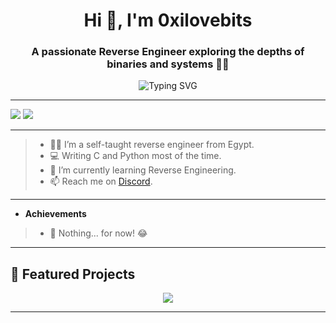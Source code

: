 <h1 align="center">Hi 👋, I'm 0xilovebits</h1>
<h3 align="center" >A passionate Reverse Engineer exploring the depths of binaries and systems 🕵️‍♂️</h3>

<p align="center">
  <img src="https://readme-typing-svg.herokuapp.com?font=Fira+Code&weight=600&size=18&duration=3000&pause=1000&color=0BA922&center=true&vCenter=true&random=false&width=435&lines=Welcome+to+my+GitHub+Profile!;Reverse+Engineering+Enthusiast;Malware+Analyst;Always+Learning+%26+Sharing!" alt="Typing SVG" />
</p>

---

![](https://github-profile-summary-cards.vercel.app/api/cards/stats?username=0xilovebits&theme=github_dark)
![](http://github-profile-summary-cards.vercel.app/api/cards/most-commit-language?username=Coldzer0&theme=github_dark)

---
> - 🕵️‍♂️ I’m a self-taught reverse engineer from Egypt.  
> - 💻 Writing C and Python most of the time.
> - 🌱 I’m currently learning Reverse Engineering.
> - 📫 Reach me on [Discord](https://discord.com/users/0xilovebits).  
---



- **Achievements**
> - 🥇 Nothing... for now! 😂  

---
## 🚀 Featured Projects

<p align="center">
  <a href="https://github.com/0xilovebits/x86-emulator-in-c">
    <img src="https://github-readme-stats.vercel.app/api/pin/?username=0xilovebits&repo=x86-emulator-in-c&theme=github_dark" />
  </a>
</p>

---
